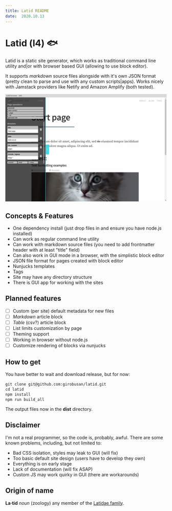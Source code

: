 ```yaml
---
title: Latid README
date:  2020.10.13
---
```

# </div>Latid (l4) &#128031;

Latid is a static site generator, which works as traditional command line utility and|or with browser based GUI (allowing to use block editor). 

It supports _markdown_ source files alongside with it's own JSON format (pretty clean to parse and use with any custom scripts|apps). Works nicely with Jamstack providers like Netify and Amazon Amplify (both tested).

![screenshot](docs/pix/main_gui.png) 

## Concepts & Features

- One dependency install (just drop files in and ensure you have node.js installed)
- Can work as regular command line utility
- Can work with markdown source files (you need to add frontmatter header with at least "title" field)
- Can also work in GUI mode in a browser, with the simplistic block editor
- JSON file format for pages created with block editor
- Nunjucks templates
- Tags 
- Site may have any directory structure 
- There is GUI app for working with the sites

## Planned features

- [ ] Custom (per site) default metadata for new files
- [ ] _Markdown_ article block
- [ ] _Table_ (csv?) article block
- [ ] List limits customization by page
- [ ] Theming support
- [ ] Working in browser without node.js
- [ ] Customize rendering of blocks via nunjucks

## How to get 

You have better to wait and download release, but for now:


    git clone git@github.com:girobusan/latid.git
    cd latid 
    npm install
    npm run build_all

The output files now in the **dist** directory.

## Disclaimer

I'm not a real programmer, so the code is, probably, awful. There are some known problems, including, but not limited to:

- Bad CSS isolation, styles may leak to GUI (will fix)
- Too basic default site design (users have to develop they own)
- Everything is on early stage
- Lack of documentation (will fix ASAP)
- Custom JS may work quirky in GUI (there are workarounds)

## Origin of name
**La·tid**  *noun* (zoology) any member of the [Latidae family](https://en.wikipedia.org/wiki/Latidae).

